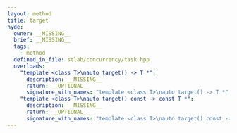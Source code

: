 ```yaml
---
layout: method
title: target
hyde:
  owner: __MISSING__
  brief: __MISSING__
  tags:
    - method
  defined_in_file: stlab/concurrency/task.hpp
  overloads:
    "template <class T>\nauto target() -> T *":
      description: __MISSING__
      return: __OPTIONAL__
      signature_with_names: "template <class T>\nauto target() -> T *"
    "template <class T>\nauto target() const -> const T *":
      description: __MISSING__
      return: __OPTIONAL__
      signature_with_names: "template <class T>\nauto target() const -> const T *"
---
```

